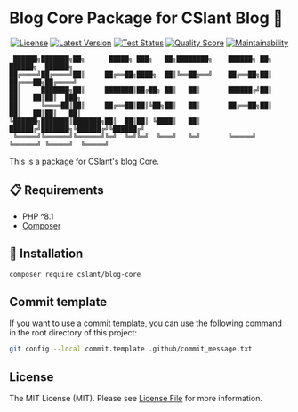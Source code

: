 # Blog Core Package for CSlant Blog 👋

<p align="center">
<a href="#"><img src="https://img.shields.io/github/license/cslant/blog-core.svg?style=flat-square" alt="License"></a>
<a href="https://packagist.org/packages/cslant/blog-core"><img src="https://img.shields.io/github/release/cslant/blog-core.svg?style=flat-square" alt="Latest Version"></a>
    <a href="https://github.com/cslant/blog-core/actions/workflows/setup_test.yml"><img src="https://img.shields.io/github/actions/workflow/status/cslant/blog-core/setup_test.yml?label=tests&branch=main" alt="Test Status"></a>
<a href="https://scrutinizer-ci.com/g/cslant/blog-core"><img src="https://img.shields.io/scrutinizer/g/cslant/blog-core.svg?style=flat-square" alt="Quality Score"></a>
<a href="https://codeclimate.com/github/cslant/blog-core/maintainability"><img src="https://api.codeclimate.com/v1/badges/a9d5858f6ce356763095/maintainability"  alt="Maintainability"/></a>
</p>

```text
 ██████╗███████╗██╗      █████╗ ███╗   ██╗████████╗    ██████╗ ██╗      ██████╗  ██████╗ 
██╔════╝██╔════╝██║     ██╔══██╗████╗  ██║╚══██╔══╝    ██╔══██╗██║     ██╔═══██╗██╔════╝ 
██║     ███████╗██║     ███████║██╔██╗ ██║   ██║       ██████╔╝██║     ██║   ██║██║  ███╗
██║     ╚════██║██║     ██╔══██║██║╚██╗██║   ██║       ██╔══██╗██║     ██║   ██║██║   ██║
╚██████╗███████║███████╗██║  ██║██║ ╚████║   ██║       ██████╔╝███████╗╚██████╔╝╚██████╔╝
 ╚═════╝╚══════╝╚══════╝╚═╝  ╚═╝╚═╝  ╚═══╝   ╚═╝       ╚═════╝ ╚══════╝ ╚═════╝  ╚═════╝ 
```

This is a package for CSlant's blog Core.

## 📋 Requirements

- PHP ^8.1
- [Composer](https://getcomposer.org/)


## 🔧 Installation

```bash
composer require cslant/blog-core
```

##  Commit template

If you want to use a commit template, you can use the following command in the root directory of this project:

```bash
git config --local commit.template .github/commit_message.txt
```

## License

The MIT License (MIT). Please see [License File](LICENSE) for more information.
